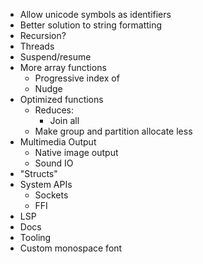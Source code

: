 - Allow unicode symbols as identifiers
- Better solution to string formatting
- Recursion?
- Threads
- Suspend/resume
- More array functions
  - Progressive index of
  - Nudge
- Optimized functions
  - Reduces:
    - Join all
  - Make group and partition allocate less
- Multimedia Output
  - Native image output
  - Sound IO
- "Structs"
- System APIs
  - Sockets
  - FFI
- LSP
- Docs
- Tooling
- Custom monospace font

